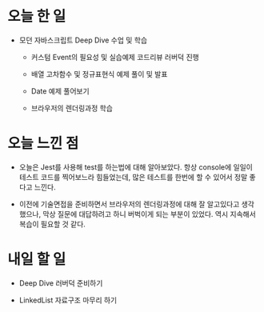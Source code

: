 # 오늘 한 일

-   모던 자바스크립트 Deep Dive 수업 및 학습

    -   커스텀 Event의 필요성 및 실습예제 코드리뷰 러버덕 진행

    -   배열 고차함수 및 정규표현식 예제 풀이 및 발표

    -   Date 예제 풀어보기

    -   브라우저의 렌더링과정 학습

# 오늘 느낀 점

-   오늘은 Jest를 사용해 test를 하는법에 대해 알아보았다. 항상 console에 일일이 테스트 코드를 찍어보느라 힘들었는데, 많은 테스트를 한번에 할 수 있어서 정말 좋다고 느낀다.

-   이전에 기술면접을 준비하면서 브라우저의 렌더링과정에 대해 잘 알고있다고 생각했으나, 막상 질문에 대답하려고 하니 버벅이게 되는 부분이 있었다. 역시 지속해서 복습이 필요할 것 같다.

# 내일 할 일

-   Deep Dive 러버덕 준비하기

-   LinkedList 자료구조 마무리 하기
